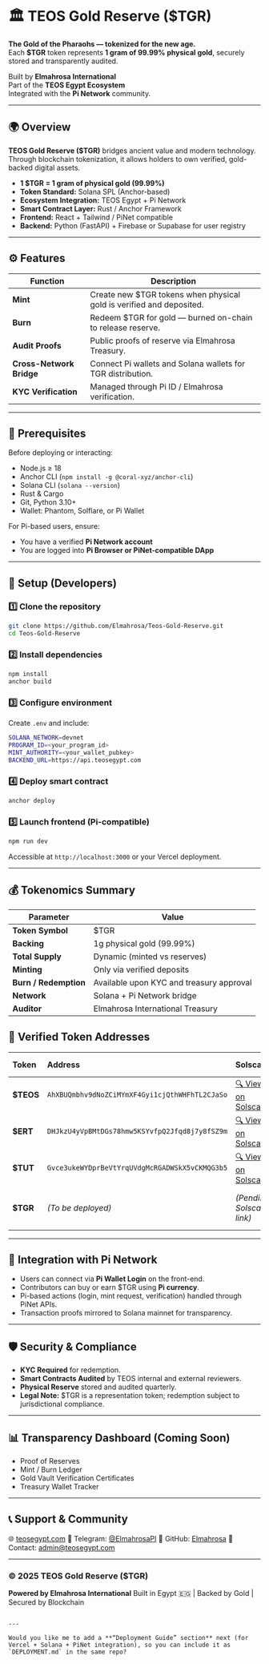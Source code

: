 # 🏛️ TEOS Gold Reserve ($TGR)

**The Gold of the Pharaohs — tokenized for the new age.**  
Each **$TGR** token represents **1 gram of 99.99% physical gold**, securely stored and transparently audited.  

Built by **Elmahrosa International**  
Part of the **TEOS Egypt Ecosystem**  
Integrated with the **Pi Network** community.

---

## 🌍 Overview

**TEOS Gold Reserve ($TGR)** bridges ancient value and modern technology.  
Through blockchain tokenization, it allows holders to own verified, gold-backed digital assets.

- **1 $TGR = 1 gram of physical gold (99.99%)**
- **Token Standard:** Solana SPL (Anchor-based)
- **Ecosystem Integration:** TEOS Egypt + Pi Network
- **Smart Contract Layer:** Rust / Anchor Framework
- **Frontend:** React + Tailwind / PiNet compatible
- **Backend:** Python (FastAPI) + Firebase or Supabase for user registry

---

## ⚙️ Features

| Function | Description |
|-----------|--------------|
| **Mint** | Create new $TGR tokens when physical gold is verified and deposited. |
| **Burn** | Redeem $TGR for gold — burned on-chain to release reserve. |
| **Audit Proofs** | Public proofs of reserve via Elmahrosa Treasury. |
| **Cross-Network Bridge** | Connect Pi wallets and Solana wallets for TGR distribution. |
| **KYC Verification** | Managed through Pi ID / Elmahrosa verification. |

---

## 🧠 Prerequisites

Before deploying or interacting:

- Node.js ≥ 18  
- Anchor CLI (`npm install -g @coral-xyz/anchor-cli`)
- Solana CLI (`solana --version`)
- Rust & Cargo  
- Git, Python 3.10+  
- Wallet: Phantom, Solflare, or Pi Wallet  

For Pi-based users, ensure:
- You have a verified **Pi Network account**
- You are logged into **Pi Browser or PiNet-compatible DApp**

---

## 🚀 Setup (Developers)

### 1️⃣ Clone the repository
```bash
git clone https://github.com/Elmahrosa/Teos-Gold-Reserve.git
cd Teos-Gold-Reserve
````

### 2️⃣ Install dependencies

```bash
npm install
anchor build
```

### 3️⃣ Configure environment

Create `.env` and include:

```bash
SOLANA_NETWORK=devnet
PROGRAM_ID=<your_program_id>
MINT_AUTHORITY=<your_wallet_pubkey>
BACKEND_URL=https://api.teosegypt.com
```

### 4️⃣ Deploy smart contract

```bash
anchor deploy
```

### 5️⃣ Launch frontend (Pi-compatible)

```bash
npm run dev
```

Accessible at `http://localhost:3000` or your Vercel deployment.

---

## 💰 Tokenomics Summary

| Parameter             | Value                                    |                    
| --------------------- | ---------------------------------------- |
| **Token Symbol**      | $TGR                                     |
| **Backing**           | 1g physical gold (99.99%)                |
| **Total Supply**      | Dynamic (minted vs reserves)             |
| **Minting**           | Only via verified deposits               |
| **Burn / Redemption** | Available upon KYC and treasury approval |
| **Network**           | Solana + Pi Network bridge               |
| **Auditor**           | Elmahrosa International Treasury         | 

## 🔗 Verified Token Addresses

| Token | Address | Solscan | Dexlab / PiNet |
|:------|:--------|:--------|:----------------|
| **$TEOS** | `AhXBUQmbhv9dNoZCiMYmXF4Gyi1cjQthWHFhTL2CJaSo` | [🔍 View on Solscan](https://solscan.io/token/AhXBUQmbhv9dNoZCiMYmXF4Gyi1cjQthWHFhTL2CJaSo) | *(Pending)* |
| **$ERT** | `DHJkzU4yVpBMtDGs78hmw5KSYvfpQ2Jfqd8j7y8fSZ9m` | [🔍 View on Solscan](https://solscan.io/token/DHJkzU4yVpBMtDGs78hmw5KSYvfpQ2Jfqd8j7y8fSZ9m) | [💱 View on Dexlab](https://app.dexlab.space/token-hub/DHJkzU4yVpBMtDGs78hmw5KSYvfpQ2Jfqd8j7y8fSZ9m) |
| **$TUT** | `Gvce3ukeWYDprBeVtYrqUVdgMcRGADWSkX5vCKMQG3b5` | [🔍 View on Solscan](https://solscan.io/token/Gvce3ukeWYDprBeVtYrqUVdgMcRGADWSkX5vCKMQG3b5) | [💱 View on Dexlab](https://app.dexlab.space/token-hub/Gvce3ukeWYDprBeVtYrqUVdgMcRGADWSkX5vCKMQG3b5) |
| **$TGR** | *(To be deployed)* | *(Pending Solscan link)* | *(Pending Dexlab / PiNet listing)* |

---

## 🔗 Integration with Pi Network

* Users can connect via **Pi Wallet Login** on the front-end.
* Contributors can buy or earn $TGR using **Pi currency**.
* Pi-based actions (login, mint request, verification) handled through PiNet APIs.
* Transaction proofs mirrored to Solana mainnet for transparency.

---

## 🛡️ Security & Compliance

* **KYC Required** for redemption.
* **Smart Contracts Audited** by TEOS internal and external reviewers.
* **Physical Reserve** stored and audited quarterly.
* **Legal Note:** $TGR is a representation token; redemption subject to jurisdictional compliance.

---

## 📊 Transparency Dashboard (Coming Soon)

* Proof of Reserves
* Mint / Burn Ledger
* Gold Vault Verification Certificates
* Treasury Wallet Tracker

---

## 📞 Support & Community

🌐 [teosegypt.com](https://teosegypt.com)
📱 Telegram: [@ElmahrosaPI](https://t.me/ElmahrosaPI)
🐙 GitHub: [Elmahrosa](https://github.com/Elmahrosa)
📧 Contact: [admin@teosegypt.com](mailto:admin@teosegypt.com)

---

### © 2025 TEOS Gold Reserve ($TGR)

**Powered by Elmahrosa International**
Built in Egypt 🇪🇬 | Backed by Gold | Secured by Blockchain

```

---

Would you like me to add a **“Deployment Guide” section** next (for Vercel + Solana + PiNet integration), so you can include it as `DEPLOYMENT.md` in the same repo?
```
